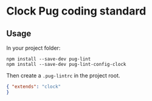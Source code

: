 # Clock Pug coding standard

## Usage

In your project folder:

```
npm install --save-dev pug-lint
npm install --save-dev pug-lint-config-clock
```

Then create a `.pug-lintrc` in the project root.

```json
{ "extends": "clock"
}
```